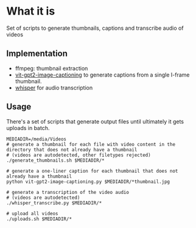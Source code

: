 # What it is

Set of scripts to generate thumbnails, captions and transcribe audio of videos

## Implementation

* ffmpeg: thumbnail extraction
* [vit-gpt2-image-captioning](https://huggingface.co/nlpconnect/vit-gpt2-image-captioning) to generate captions from a single I-frame thumbnail.
* [whisper](https://github.com/openai/whisper) for audio transcription

## Usage

There's a set of scripts that generate output files until ultimately it gets uploads in batch.

```
MEDIADIR=/media/Videos
# generate a thumbnail for each file with video content in the directory that does not already have a thumbnail
# (videos are autodetected, other filetypes rejected)
./generate_thumbnails.sh $MEDIADIR/*

# generate a one-liner caption for each thumbnail that does not already have a thumbnail
python vit-gpt2-image-captioning.py $MEDIADIR/*thumbnail.jpg

# generate a transcription of the video audio
# (videos are autodetected)
./whisper_transcribe.py $MEDIADIR/*

# upload all videos
./uploads.sh $MEDIADIR/*
```